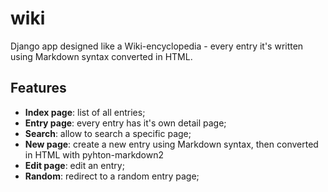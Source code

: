 # wiki
Django app designed like a Wiki-encyclopedia - every entry it's written using Markdown syntax converted in HTML. 

## Features
- **Index page**: list of all entries;
- **Entry page**: every entry has it's own detail page;
- **Search**: allow to search a specific page;
- **New page**: create a new entry using Markdown syntax, then converted in HTML with pyhton-markdown2
- **Edit page**: edit an entry;
- **Random**: redirect to a random entry page;
